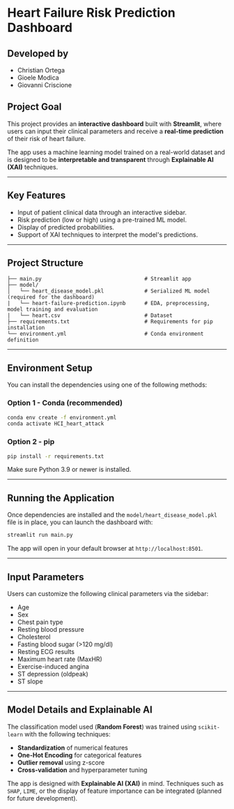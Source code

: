 # Heart Failure Risk Prediction Dashboard

## Developed by

 - Christian Ortega
 - Gioele Modica  
 - Giovanni Criscione  

## Project Goal

This project provides an **interactive dashboard** built with **Streamlit**, where users can input their clinical parameters and receive a **real-time prediction** of their risk of heart failure.

The app uses a machine learning model trained on a real-world dataset and is designed to be **interpretable and transparent** through **Explainable AI (XAI)** techniques.

---

## Key Features

- Input of patient clinical data through an interactive sidebar.
- Risk prediction (low or high) using a pre-trained ML model.
- Display of predicted probabilities.
- Support of XAI techniques to interpret the model's predictions.

---

## Project Structure

```plaintext
├── main.py                                 # Streamlit app
├── model/
│   └── heart_disease_model.pkl             # Serialized ML model (required for the dashboard)
|   └── heart-failure-prediction.ipynb      # EDA, preprocessing, model training and evaluation
|   └── heart.csv                           # Dataset
├── requirements.txt                        # Requirements for pip installation
└── environment.yml                         # Conda environment definition
```

---

## Environment Setup

You can install the dependencies using one of the following methods:

### Option 1 - Conda (recommended)

```bash
conda env create -f environment.yml
conda activate HCI_heart_attack
```

### Option 2 - pip

```bash
pip install -r requirements.txt
```

Make sure Python 3.9 or newer is installed.

---

## Running the Application

Once dependencies are installed and the `model/heart_disease_model.pkl` file is in place, you can launch the dashboard with:

```bash
streamlit run main.py
```

The app will open in your default browser at `http://localhost:8501`.

---

## Input Parameters

Users can customize the following clinical parameters via the sidebar:

- Age  
- Sex  
- Chest pain type  
- Resting blood pressure  
- Cholesterol  
- Fasting blood sugar (>120 mg/dl)  
- Resting ECG results  
- Maximum heart rate (MaxHR)  
- Exercise-induced angina  
- ST depression (oldpeak)  
- ST slope  

---

## Model Details and Explainable AI

The classification model used (**Random Forest**) was trained using `scikit-learn` with the following techniques:

- **Standardization** of numerical features  
- **One-Hot Encoding** for categorical features  
- **Outlier removal** using z-score  
- **Cross-validation** and hyperparameter tuning  

The app is designed with **Explainable AI (XAI)** in mind. Techniques such as `SHAP`, `LIME`, or the display of feature importance can be integrated (planned for future development).


